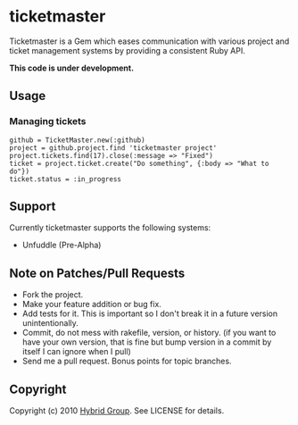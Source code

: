 # ticketmaster

Ticketmaster is a Gem which eases communication with various project and ticket management systems by providing a consistent Ruby API.

**This code is under development.**

## Usage

### Managing tickets

    github = TicketMaster.new(:github)
    project = github.project.find 'ticketmaster project'
    project.tickets.find(17).close(:message => "Fixed")
    ticket = project.ticket.create("Do something", {:body => "What to do"})
    ticket.status = :in_progress

## Support

Currently ticketmaster supports the following systems:

* Unfuddle (Pre-Alpha)

## Note on Patches/Pull Requests
 
* Fork the project.
* Make your feature addition or bug fix.
* Add tests for it. This is important so I don't break it in a
  future version unintentionally.
* Commit, do not mess with rakefile, version, or history.
  (if you want to have your own version, that is fine but bump version in a commit by itself I can ignore when I pull)
* Send me a pull request. Bonus points for topic branches.

## Copyright

Copyright (c) 2010 [Hybrid Group](http://hybridgroup.com). See LICENSE for details.
